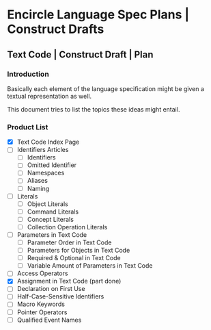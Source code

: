 Encircle Language Spec Plans | Construct Drafts
===============================================

Text Code | Construct Draft | Plan
----------------------------------

### Introduction

Basically each element of the language specification might be given a textual representation as well.

This document tries to list the topics these ideas might entail.

### Product List

- [x] Text Code Index Page
- [ ] Identifiers Articles
    - [ ] Identifiers
    - [ ] Omitted Identifier
    - [ ] Namespaces
    - [ ] Aliases
    - [ ] Naming
- [ ] Literals
    - [ ] Object Literals
    - [ ] Command Literals
    - [ ] Concept Literals
    - [ ] Collection Operation Literals
- [ ] Parameters in Text Code
    - [ ] Parameter Order in Text Code
    - [ ] Parameters for Objects in Text Code
    - [ ] Required & Optional in Text Code
    - [ ] Variable Amount of Parameters in Text Code
- [ ] Access Operators
- [x] Assignment in Text Code (part done)
- [ ] Declaration on First Use
- [ ] Half-Case-Sensitive Identifiers
- [ ] Macro Keywords
- [ ] Pointer Operators
- [ ] Qualified Event Names